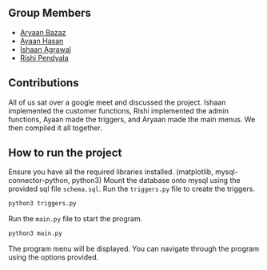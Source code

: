 ## Group Members

- [Aryaan Bazaz](mailto:aryaan22108@iiitd.ac.in)
- [Ayaan Hasan](mailto:ayaan22121@iiitd.ac.in)
- [Ishaan Agrawal](mailto:ishaan22221@iiitd.ac.in)
- [Rishi Pendyala](mailto:rishi22403@iiitd.ac.in)

## Contributions

All of us sat over a google meet and discussed the project. Ishaan implemented the customer functions, Rishi implemented the admin functions, Ayaan made the triggers, and Aryaan made the main menus. We then compiled it all together.

## How to run the project

Ensure you have all the required libraries installed. (matplotlib, mysql-connector-python, python3)
Mount the database onto mysql using the provided sql file `schema.sql`.
Run the `triggers.py` file to create the triggers.

```bash
python3 triggers.py
```

Run the `main.py` file to start the program.

```bash
python3 main.py
```

The program menu will be displayed. You can navigate through the program using the options provided.
